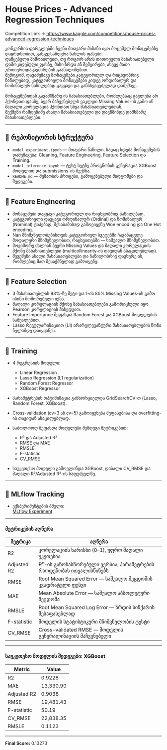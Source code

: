 # House Prices - Advanced Regression Techniques

Competition Link -> https://www.kaggle.com/competitions/house-prices-advanced-regression-techniques

კონკურსის ფარგლებში ჩვენი მთავარი მიზანი იყო მოცემულ მონაცემებზე დაყრდნობით, განგვესაზღვრა სახლის ფასები.  
დაწყებული მიმოხილვით, თუ როგორ არის თითოეული მახასიათებელი დამოკიდებული ფასზე, მისი ზრდა ან შემცირება, ასევე მათი ურთიერთდაკავშირების გაანალიზებით.  
შემდგომ, დავამუშავე მონაცემები კატეგორიულ და რიცხვობრივ ნაწილებად, კატეგორიული მონაცემები კიდევ ორდინალურ და ნომინალურ ნაწილებად გავყავი და განსხვავებულად დამუშავე.  

მონაცემებიდან გავამ筛არე ის მახასიათებლები, რომლებსაც გავლენა არ ჰქონდათ ფასზე, ბევრ მაჩვენებელს ვაკლდი Missing Values-ის გამო ან მაღალი კორელაცია ჰქონდათ სხვა მახასიათებლებთან.  
შექმენი რამდენიმე ახალი მახასიათებელი და დავწმინდე დამხმარე მახასიათებლები.

---

## 🔹 რეპოზიტორის სტრუქტურა

- `model_experiment.ipynb` — მთავარი ნაწილი, სადაც ხდება მონაცემების დამუშავება: Cleaning, Feature Engineering, Feature Selection და Training.  
- `model_inference.ipynb` — ტესტ სეტზე პროგნოზის გენერაცია XGBoost მოდელით და submissions-ის შექმნა.  
- `README.md` — მუშაობის პროცესი, გამოყენებული მიდგომები და შედეგები.

---

## 🔹 Feature Engineering

- მონაცემები დავყავი კატეგორიულ და რიცხვობრივ ნაწილებად.  
- კატეგორიული დავყავი ორდინალურ (Ordinal) და ნომინალურ (Nominal) ტიპებად, შესაბამისად გამოვიყენე Woe encoding და One Hot encoding.  
- Nan მნიშვნელობებისთვის კატეგორიულ სვეტებში ჩავანაცვლე მოდალური მნიშვნელობით, რიცხვითებში — საშუალო მნიშვნელობით.  
- მოვიშორე ძალიან ბევრი Missing Values და მაღალი კორელაციის მქონე მახასიათებლები (multicollinearity-ის თავიდან ასაცილებლად).  
- შევქმენი ახალი მახასიათებლები და ნაწილობრივ დავხურე ის, რომლებიც მათ შესაქმნელად გამოიყენე.

---

## 🔹 Feature Selection

- 3 მახასიათებლის 93%-ზე მეტი და 1-ის 80% Missing Values-ის გამო ისინი მოშორებული იქნა.  
- მაღალი კორელაციის მქონე მახასიათებლები გამორიცხული იყო Pearson კორელაციის მიხედვით.  
- Feature Importance შეფასდა Random Forest და XGBoost მოდელების საშუალებით.  
- Lasso რეგულარიზაციით (L1) არარელევანტური მახასიათებლების წონა ნულამდე დაიყვანეს.

---

## 🔹 Training

- 4 რეგრესიის მოდელი:  
  - Linear Regression  
  - Lasso Regression (L1 regularization)  
  - Random Forest Regressor  
  - XGBoost Regressor  

- პარამეტრების ოპტიმიზაცია განხორციელდა GridSearchCV-თ (Lasso, Random Forest, XGBoost).  
- Cross-validation (cv=3 ან cv=5) გამოიყენება შეფასებისა და overfitting-ის თავიდან ასაცილებლად.  

- საბოლოოდ შეფასდა მოდელები შემდეგი მეტრიკებით:  
  - R² და Adjusted R²  
  - RMSE და MAE  
  - RMSLE  
  - F-statistic  
  - CV_RMSE  

- საუკეთესო მოდელი გამოვლინდა XGBoost, დაბალი CV_RMSE და მაღალი R²/Adjusted R²-ის საფუძველზე.

---

## 🔹 MLflow Tracking

- ექსპერიმენტების ბმული:  
  [MLflow Experiment](https://dagshub.com/kechik21/ML_HW1.mlflow/#/experiments/0)

---

### მეტრიკების აღწერა

| მეტრიკა      | აღწერა                                        |
|-------------|----------------------------------------------|
| R2          | კორელაციის ხარისხი (0–1), უფრო მაღალი უკეთესია |
| Adjusted R2 | R²-ის გაწონასწორებული ვერსია, პარამეტრების რაოდენობას ითვალისწინებს |
| RMSE        | Root Mean Squared Error — საშუალო შეცდომის კვადრატული ფესვი |
| MAE         | Mean Absolute Error — საშუალო აბსოლუტური შეცდომა  |
| RMSLE       | Root Mean Squared Log Error — ზრდის სიჩქარის შესაფასებლად  |
| F-statistic | მოდელის სტატისტიკური მნიშვნელობის ტესტი       |
| CV_RMSE     | Cross-validated RMSE — მოდელის გენერალიზაციის მაჩვენებელი |

---

### საუკეთესო მოდელის შედეგები: XGBoost

| Metric       | Value              |
|--------------|--------------------|
| R2           | 0.9228             |
| MAE          | 13,330.90          |
| Adjusted R2  | 0.9038             |
| RMSE         | 19,481.43          |
| F-statistic  | 50.19              |
| CV_RMSE      | 22,838.35          |
| RMSLE        | 0.1123             |

---

**Final Score:** 0.13273
